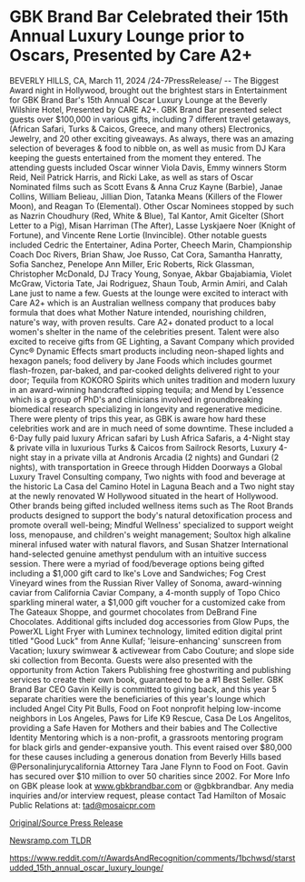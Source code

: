 # GBK Brand Bar Celebrated their 15th Annual Luxury Lounge prior to Oscars, Presented by Care A2+

BEVERLY HILLS, CA, March 11, 2024 /24-7PressRelease/ -- The Biggest Award night in Hollywood, brought out the brightest stars in Entertainment for GBK Brand Bar's 15th Annual Oscar Luxury Lounge at the Beverly Wilshire Hotel, Presented by CARE A2+. GBK Brand Bar presented select guests over $100,000 in various gifts, including 7 different travel getaways, (African Safari, Turks & Caicos, Greece, and many others) Electronics, Jewelry, and 20 other exciting giveaways. As always, there was an amazing selection of beverages & food to nibble on, as well as music from DJ Kara keeping the guests entertained from the moment they entered.  The attending guests included Oscar winner Viola Davis, Emmy winners Storm Reid, Neil Patrick Harris, and Ricki Lake, as well as stars of Oscar Nominated films such as Scott Evans & Anna Cruz Kayne (Barbie), Janae Collins, William Belieau, Jillian Dion, Tatanka Means (Killers of the Flower Moon), and Reagan To (Elemental). Other Oscar Nominees stopped by such as Nazrin Choudhury (Red, White & Blue), Tal Kantor, Amit Gicelter (Short Letter to a Pig), Misan Harriman (The After), Lasse Lyskjaere Noer (Knight of Fortune), and Vincente Rene Lortie (Invincible). Other notable guests included Cedric the Entertainer, Adina Porter, Cheech Marin, Championship Coach Doc Rivers, Brian Shaw, Joe Russo, Cat Cora, Samantha Hanratty, Sofia Sanchez, Penelope Ann Miller, Eric Roberts, Rick Glassman, Christopher McDonald, DJ Tracy Young, Sonyae, Akbar Gbajabiamia, Violet McGraw, Victoria Tate, Jai Rodriguez, Shaun Toub, Armin Amiri, and Calah Lane just to name a few.  Guests at the lounge were excited to interact with Care A2+ which is an Australian wellness company that produces baby formula that does what Mother Nature intended, nourishing children, nature's way, with proven results. Care A2+ donated product to a local women's shelter in the name of the celebrities present. Talent were also excited to receive gifts from GE Lighting, a Savant Company which provided Cync® Dynamic Effects smart products including neon-shaped lights and hexagon panels; food delivery by Jane Foods which includes gourmet flash-frozen, par-baked, and par-cooked delights delivered right to your door; Tequila from KOKORO Spirits which unites tradition and modern luxury in an award-winning handcrafted sipping tequila; and Mend by L'essence which is a group of PhD's and clinicians involved in groundbreaking biomedical research specializing in longevity and regenerative medicine.  There were plenty of trips this year, as GBK is aware how hard these celebrities work and are in much need of some downtime. These included a 6-Day fully paid luxury African safari by Lush Africa Safaris, a 4-Night stay & private villa in luxurious Turks & Caicos from Sailrock Resorts, Luxury 4-night stay in a private villa at Andronis Arcadia (2 nights) and Gundari (2 nights), with transportation in Greece through Hidden Doorways a Global Luxury Travel Consulting company, Two nights with food and beverage at the historic La Casa del Camino Hotel in Laguna Beach and a Two night stay at the newly renovated W Hollywood situated in the heart of Hollywood.  Other brands being gifted included wellness items such as The Root Brands products designed to support the body's natural detoxification process and promote overall well-being; Mindful Wellness' specialized to support weight loss, menopause, and children's weight management; Soultox high alkaline mineral infused water with natural flavors, and Susan Shatzer International hand-selected genuine amethyst pendulum with an intuitive success session. There were a myriad of food/beverage options being gifted including a $1,000 gift card to Ike's Love and Sandwiches; Fog Crest Vineyard wines from the Russian River Valley of Sonoma, award-winning caviar from California Caviar Company, a 4-month supply of Topo Chico sparkling mineral water, a $1,000 gift voucher for a customized cake from The Gateaux Shoppe, and gourmet chocolates from DeBrand Fine Chocolates. Additional gifts included dog accessories from Glow Pups, the PowerXL Light Fryer with Luminex technology, limited edition digital print titled "Good Luck" from Anne Kullaf; 'leisure-enhancing' sunscreen from Vacation; luxury swimwear & activewear from Cabo Couture; and slope side ski collection from Beconta. Guests were also presented with the opportunity from Action Takers Publishing free ghostwriting and publishing services to create their own book, guaranteed to be a #1 Best Seller.  GBK Brand Bar CEO Gavin Keilly is committed to giving back, and this year 5 separate charities were the beneficiaries of this year's lounge which included Angel City Pit Bulls, Food on Foot nonprofit helping low-income neighbors in Los Angeles, Paws for Life K9 Rescue, Casa De Los Angelitos, providing a Safe Haven for Mothers and their babies and The Collective Identity Mentoring which is a non-profit, a grassroots mentoring program for black girls and gender-expansive youth. This event raised over $80,000 for these causes including a generous donation from Beverly Hills based @Personalinjurycalifornia Attorney Tara Jane Flynn to Food on Foot. Gavin has secured over $10 million to over 50 charities since 2002.  For More Info on GBK please look at www.gbkbrandbar.com or @gbkbrandbar.  Any media inquiries and/or interview request, please contact Tad Hamilton of Mosaic Public Relations at: tad@mosaicpr.com 

[Original/Source Press Release](https://www.24-7pressrelease.com/press-release/509187/gbk-brand-bar-celebrated-their-15th-annual-luxury-lounge-prior-to-oscars-presented-by-care-a2)
                    

[Newsramp.com TLDR](None) 

https://www.reddit.com/r/AwardsAndRecognition/comments/1bchwsd/starstudded_15th_annual_oscar_luxury_lounge/